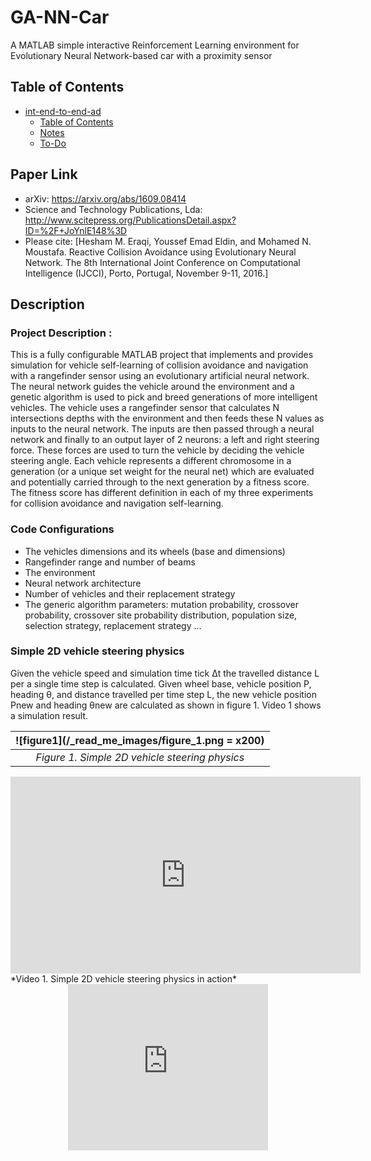 # GA-NN-Car
A MATLAB simple interactive Reinforcement Learning environment for Evolutionary Neural Network-based car with a proximity sensor

## Table of Contents
- [int-end-to-end-ad](#int-end-to-end-ad)
  * [Table of Contents](#table-of-contents)
  * [Notes](#notes)
  * [To-Do](#to-do)

## Paper Link
- arXiv: https://arxiv.org/abs/1609.08414
- Science and Technology Publications, Lda: http://www.scitepress.org/PublicationsDetail.aspx?ID=%2F+JoYnlE148%3D
- Please cite: [Hesham M. Eraqi, Youssef Emad Eldin, and Mohamed N. Moustafa. Reactive Collision Avoidance using Evolutionary Neural Network. The 8th International Joint Conference on Computational Intelligence (IJCCI), Porto, Portugal, November 9-11, 2016.]

  
## Description

### Project Description :
This is a fully configurable MATLAB project that implements and provides simulation for vehicle self-learning of collision avoidance and navigation with a rangefinder sensor using an evolutionary artificial neural network. The neural network guides the vehicle around the environment and a genetic algorithm is used to pick and breed generations of more intelligent vehicles.
The vehicle uses a rangefinder sensor that calculates N intersections depths with the environment and then feeds these N values as inputs to the neural network. The inputs are then passed through a neural network and finally to an output layer of 2 neurons: a left and right steering force. These forces are used to turn the vehicle by deciding the vehicle steering angle.
Each vehicle represents a different chromosome in a generation (or a unique set weight for the neural net) which are evaluated and potentially carried through to the next generation by a fitness score. The fitness score has different definition in each of my three experiments for collision avoidance and navigation self-learning.

### Code Configurations
- The vehicles dimensions and its wheels (base and dimensions)
- Rangefinder range and number of beams
- The environment
- Neural network architecture
- Number of vehicles and their replacement strategy
- The generic algorithm parameters: mutation probability, crossover probability, crossover site probability distribution, population size, selection strategy, replacement strategy …

### Simple 2D vehicle steering physics
Given the vehicle speed and simulation time tick Δt the travelled distance L per a single time step is calculated. Given wheel base, vehicle position P, heading θ, and distance travelled per time step L, the new vehicle position Pnew and heading θnew are calculated as shown in figure 1. Video 1 shows a simulation result.

| ![figure1](/_read_me_images/figure_1.png = x200) | 
|:--:| 
| *Figure 1. Simple 2D vehicle steering physics* |

<iframe width="560" height="315"
src="https://www.youtube.com/embed/Wx4s0svjlvE" 
frameborder="0" 
allow="accelerometer; autoplay; encrypted-media; gyroscope; picture-in-picture" 
allowfullscreen></iframe>
*Video 1. Simple 2D vehicle steering physics in action*



<div class="separator" style="clear: both; text-align: center;"><iframe allowfullscreen="" class="YOUTUBE-iframe-video" data-thumbnail-src="https://i.ytimg.com/vi/Wx4s0svjlvE/0.jpg" frameborder="0" height="266" src="https://www.youtube.com/embed/Wx4s0svjlvE?feature=player_embedded" width="320"></iframe></div>